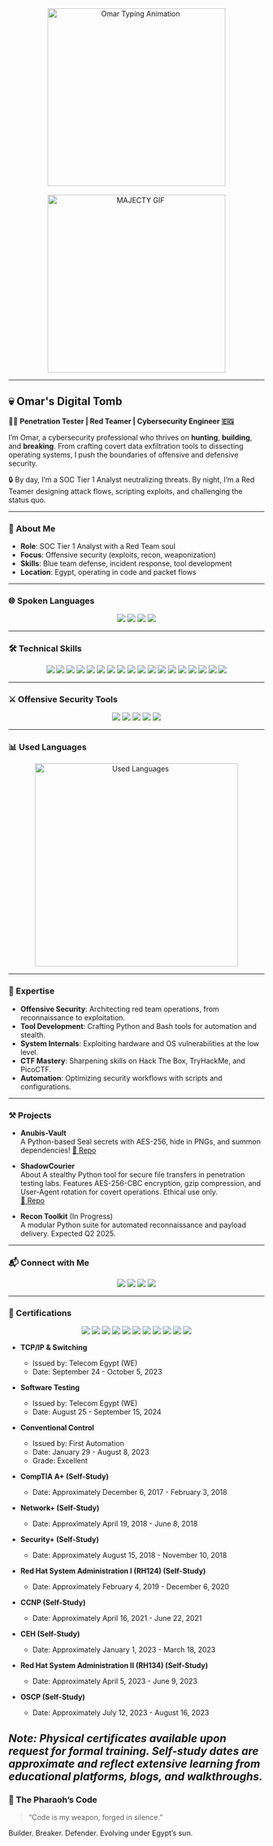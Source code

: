 <div align="center">
  <img src="https://github.com/user-attachments/assets/b1aae6ee-b782-4e0b-b59c-403b13a0b864" alt="Omar Typing Animation" width="350" />
  <br><br>
  <img src="https://github.com/user-attachments/assets/9df88b7c-2f77-4516-90d0-cf2dc2666734" alt="MAJECTY GIF" width="350" />
</div>

---

## 💀 Omar's Digital Tomb

🧑‍💻 **Penetration Tester | Red Teamer | Cybersecurity Engineer 🇪🇬**

I’m Omar, a cybersecurity professional who thrives on **hunting**, **building**, and **breaking**. From crafting covert data exfiltration tools to dissecting operating systems, I push the boundaries of offensive and defensive security.

🔒 By day, I’m a SOC Tier 1 Analyst neutralizing threats. By night, I’m a Red Teamer designing attack flows, scripting exploits, and challenging the status quo.

---

### 🧬 About Me

- **Role**: SOC Tier 1 Analyst with a Red Team soul  
- **Focus**: Offensive security (exploits, recon, weaponization)  
- **Skills**: Blue team defense, incident response, tool development  
- **Location**: Egypt, operating in code and packet flows  

---

### 🌐 Spoken Languages

<p align="center">
  <img src="https://img.shields.io/badge/Arabic-🇪🇬%20Native-green?style=flat-square&logo=googletranslate&logoColor=white" />
  <img src="https://img.shields.io/badge/English-🇬🇧%20B2-blue?style=flat-square&logo=googletranslate&logoColor=white" />
  <img src="https://img.shields.io/badge/Russian-🇷🇺%20A2-red?style=flat-square&logo=googletranslate&logoColor=white" />
  <img src="https://img.shields.io/badge/French-🇫🇷%20A1-yellow?style=flat-square&logo=googletranslate&logoColor=white" />
</p>

---

### 🛠️ Technical Skills

<p align="center">
  <img src="https://img.shields.io/badge/C++-%2300599C.svg?style=flat-square&logo=c%2B%2B&logoColor=white" />
  <img src="https://img.shields.io/badge/C-%2300599C.svg?style=flat-square&logo=c&logoColor=white" />
  <img src="https://img.shields.io/badge/Assembly-%23000000.svg?style=flat-square&logo=assemblyscript&logoColor=white" />
  <img src="https://img.shields.io/badge/Lua-%232C2D72.svg?style=flat-square&logo=lua&logoColor=white" />
  <img src="https://img.shields.io/badge/Python-3670A0?style=flat-square&logo=python&logoColor=ffdd54" />
  <img src="https://img.shields.io/badge/PowerShell-%235391FE.svg?style=flat-square&logo=powershell&logoColor=white" />
  <img src="https://img.shields.io/badge/PHP-%23777BB4.svg?style=flat-square&logo=php&logoColor=white" />
  <img src="https://img.shields.io/badge/Ruby-%23CC342D.svg?style=flat-square&logo=ruby&logoColor=white" />
  <img src="https://img.shields.io/badge/Rust-%23000000.svg?style=flat-square&logo=rust&logoColor=white" />
  <img src="https://img.shields.io/badge/Bash-%23121011.svg?style=flat-square&logo=gnu-bash&logoColor=white" />
  <img src="https://img.shields.io/badge/Windows%20Terminal-%234D4D4D.svg?style=flat-square&logo=windows-terminal&logoColor=white" />
  <img src="https://img.shields.io/badge/Cloudflare-F38020?style=flat-square&logo=Cloudflare&logoColor=white" />
  <img src="https://img.shields.io/badge/Apache-%23D42029.svg?style=flat-square&logo=apache&logoColor=white" />
  <img src="https://img.shields.io/badge/nginx-%23009639.svg?style=flat-square&logo=nginx&logoColor=white" />
  <img src="https://img.shields.io/badge/MySQL-4479A1.svg?style=flat-square&logo=mysql&logoColor=white" />
  <img src="https://img.shields.io/badge/SQLite-%2307405e.svg?style=flat-square&logo=sqlite&logoColor=white" />
  <img src="https://img.shields.io/badge/PostgreSQL-%23316192.svg?style=flat-square&logo=postgresql&logoColor=white" />
  <img src="https://img.shields.io/badge/Git-%23F05033.svg?style=flat-square&logo=git&logoColor=white" />
</p>

---

### ⚔️ Offensive Security Tools

<p align="center">
  <img src="https://img.shields.io/badge/Nmap-Recon-214478?style=flat-square&logo=linux&logoColor=white" />
  <img src="https://img.shields.io/badge/Wireshark-Packet%20Analysis-164863?style=flat-square&logo=wireshark&logoColor=white" />
  <img src="https://img.shields.io/badge/Burp%20Suite-Web%20Testing-d2492a?style=flat-square&logo=burpsuite&logoColor=white" />
  <img src="https://img.shields.io/badge/Metasploit-Exploitation-8A2BE2?style=flat-square&logo=metasploit&logoColor=white" />
  <img src="https://img.shields.io/badge/John%20The%20Ripper-Password%20Cracking-FF5733?style=flat-square&logo=john&logoColor=white" />
</p>

---

### 📊 Used Languages

<div align="center">
  <img src="https://github-readme-stats.vercel.app/api/top-langs/?username=MOmar990&layout=compact&theme=radical&bg_color=0d1117&title_color=58a6ff&text_color=c9d1d9&border_radius=10&langs_count=8&hide=html,css" alt="Used Languages" width="400" />
</div>

---

### 🌟 Expertise

- **Offensive Security**: Architecting red team operations, from reconnaissance to exploitation.  
- **Tool Development**: Crafting Python and Bash tools for automation and stealth.  
- **System Internals**: Exploiting hardware and OS vulnerabilities at the low level.  
- **CTF Mastery**: Sharpening skills on Hack The Box, TryHackMe, and PicoCTF.  
- **Automation**: Optimizing security workflows with scripts and configurations.

---

### ⚒️ Projects

- **Anubis-Vault**  
  A Python-based Seal secrets with AES-256, hide in PNGs, and summon dependencies!
  [🔗 Repo](https://github.com/MOmar990/Anubis-Vault.git)

- **ShadowCourier**  
  About
A stealthy Python tool for secure file transfers in penetration testing labs. Features AES-256-CBC encryption, gzip compression, and User-Agent rotation for covert operations. Ethical use only.  
  [🔗 Repo](https://github.com/MOmar990/ShadowCourier.git)

- **Recon Toolkit** (In Progress)  
  A modular Python suite for automated reconnaissance and payload delivery. Expected Q2 2025.

---

### 📬 Connect with Me

<p align="center">
  <a href="mailto:OmarMajectyTaher2@gmail.com"><img src="https://img.shields.io/badge/Email-OmarMajectyTaher2%40gmail.com-red?style=flat-square&logo=gmail&logoColor=white" /></a>
  <a href="https://www.linkedin.com/in/YOUR_LINKEDIN"><img src="https://img.shields.io/badge/LinkedIn-Connect-blue?style=flat-square&logo=linkedin&logoColor=white" /></a>
  <a href="https://hackthebox.com/YOUR_PROFILE"><img src="https://img.shields.io/badge/Hack%20The%20Box-Profile-9FEF00?style=flat-square&logo=hackthebox&logoColor=black" /></a>
  <a href="https://tryhackme.com/YOUR_PROFILE"><img src="https://img.shields.io/badge/TryHackMe-Profile-88cc14?style=flat-square&logo=tryhackme&logoColor=black" /></a>
</p>

---

### 🏅 Certifications

<p align="center">
  <img src="https://img.shields.io/badge/Telecom%20Egypt%20(WE)%20-%20TCP/IP%20%26%20Switching-4B0082?style=flat-square" />
  <img src="https://img.shields.io/badge/Telecom%20Egypt%20(WE)%20-%20Software%20Testing-800080?style=flat-square" />
  <img src="https://img.shields.io/badge/Telecom%20Egypt%20(First%20Automation)%20-%20Conventional%20Control-FF4500?style=flat-square" />
  <img src="https://img.shields.io/badge/Self-Study%20CompTIA%20A+-D3D3D3?style=flat-square" />
  <img src="https://img.shields.io/badge/Self-Study%20Network+-D3D3D3?style=flat-square" />
  <img src="https://img.shields.io/badge/Self-Study%20Security+-D3D3D3?style=flat-square" />
  <img src="https://img.shields.io/badge/Self-Study%20RH124-D3D3D3?style=flat-square" />
  <img src="https://img.shields.io/badge/Self-Study%20CCNP-D3D3D3?style=flat-square" />
  <img src="https://img.shields.io/badge/Self-Study%20CEH-D3D3D3?style=flat-square" />
  <img src="https://img.shields.io/badge/Self-Study%20RH134-D3D3D3?style=flat-square" />
  <img src="https://img.shields.io/badge/Self-Study%20OSCP-D3D3D3?style=flat-square" />
</p>

- **TCP/IP & Switching**  
  - Issued by: Telecom Egypt (WE)  
  - Date: September 24 - October 5, 2023  

- **Software Testing**  
  - Issued by: Telecom Egypt (WE)  
  - Date: August 25 - September 15, 2024  

- **Conventional Control**  
  - Issued by: First Automation 
  - Date: January 29 - August 8, 2023  
  - Grade: Excellent  

- **CompTIA A+ (Self-Study)**  
  - Date: Approximately December 6, 2017 - February 3, 2018  

- **Network+ (Self-Study)**  
  - Date: Approximately April 19, 2018 - June 8, 2018  

- **Security+ (Self-Study)**  
  - Date: Approximately August 15, 2018 - November 10, 2018  

- **Red Hat System Administration I (RH124) (Self-Study)**  
  - Date: Approximately February 4, 2019 - December 6, 2020  

- **CCNP (Self-Study)**  
  - Date: Approximately April 16, 2021 - June 22, 2021  

- **CEH (Self-Study)**  
  - Date: Approximately January 1, 2023 - March 18, 2023  

- **Red Hat System Administration II (RH134) (Self-Study)**  
  - Date: Approximately April 5, 2023 - June 9, 2023  

- **OSCP (Self-Study)**  
  - Date: Approximately July 12, 2023 - August 16, 2023  

*Note: Physical certificates available upon request for formal training. Self-study dates are approximate and reflect extensive learning from educational platforms, blogs, and walkthroughs.*
---

### 🐫 The Pharaoh’s Code
> “Code is my weapon, forged in silence.”

Builder. Breaker. Defender. Evolving under Egypt’s sun.

<!---
MOmar990/MOmar990 is a ✨ special ✨ repository because its `README.md` (this file) appears on your GitHub profile.
You can click the Preview link to take a look at your changes.
--->
